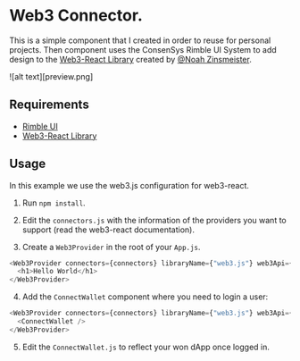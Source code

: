 # Web3 Connector.

This is a simple component that I created in order to reuse for personal projects. Then component uses the ConsenSys Rimble UI System to add design to the [Web3-React Library](https://noahzinsmeister.gitbook.io/web3-react/) created by [@Noah Zinsmeister](https://twitter.com/noahzinsmeister).

![alt text][preview.png]

## Requirements

- [Rimble UI](https://rimble.consensys.design/)
- [Web3-React Library](https://noahzinsmeister.gitbook.io/web3-react/)

## Usage

In this example we use the web3.js configuration for web3-react.

1. Run `npm install`.

2. Edit the `connectors.js` with the information of the providers you want to support (read the web3-react documentation).

3. Create a `Web3Provider` in the root of your `App.js`.

```javascript
<Web3Provider connectors={connectors} libraryName={"web3.js"} web3Api={web3}>
  <h1>Hello World</h1>
</Web3Provider>
```

4. Add the `ConnectWallet` component where you need to login a user:

```javascript
<Web3Provider connectors={connectors} libraryName={"web3.js"} web3Api={web3}>
  <ConnectWallet />
</Web3Provider>
```

5. Edit the `ConnectWallet.js` to reflect your won dApp once logged in.
